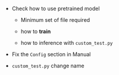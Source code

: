 - Check how to use pretrained model
  
  - Minimum set of file required
  
  - how to **train**
  
  - how to inference with `custom_test.py`

- Fix the `Config` section in Manual 

- `custom_test.py` change name
